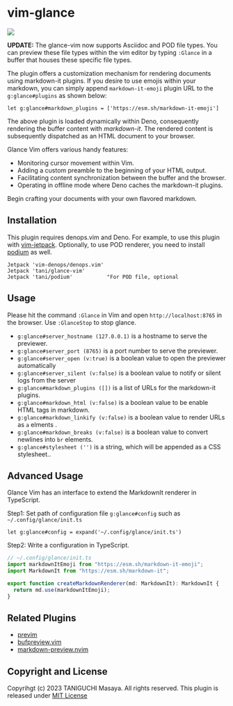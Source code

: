 # vim-glance

![](https://user-images.githubusercontent.com/5019902/152632510-6c2081f1-213f-4123-9739-bd1fd6e2c765.png)

**UPDATE:** The glance-vim now supports Asciidoc and POD file types. You can preview these file types within the vim editor by typing `:Glance` in a buffer that houses these specific file types.

The plugin offers a customization mechanism for rendering documents using markdown-it plugins.
If you desire to use emojis within your markdown, you can simply append `markdown-it-emoji` plugin URL to the `g:glance#plugins` as shown below:

```vim
let g:glance#markdown_plugins = ['https://esm.sh/markdown-it-emoji']
```

The above plugin is loaded dynamically within Deno, consequently rendering the buffer content with _markdown-it_. The rendered content is subsequently dispatched as an HTML document to your browser.

Glance Vim offers various handy features:

- Monitoring cursor movement within Vim.
- Adding a custom preamble to the beginning of your HTML output.
- Facilitating content synchronization between the buffer and the browser.
- Operating in offline mode where Deno caches the markdown-it plugins.

Begin crafting your documents with your own flavored markdown.

## Installation

This plugin requires denops.vim and Deno.
For example, to use this plugin with [vim-jetpack](https://github.com/tani/vim-jetpack).
Optionally, to use POD renderer, you need to install [podium](https://github.com/tani/podium) as well.

```vim
Jetpack 'vim-denops/denops.vim'
Jetpack 'tani/glance-vim'
Jetpack 'tani/podium'           "For POD file, optional
```

## Usage

Please hit the command `:Glance` in Vim and open `http://localhost:8765` in the browser. Use `:GlanceStop` to stop
glance.

- `g:glance#server_hostname (127.0.0.1)` is a hostname to serve the previewer.
- `g:glance#server_port (8765)` is a port number to serve the previewer.
- `g:glance#server_open (v:true)` is a boolean value to open the previewer automatically
- `g:glance#server_silent (v:false)` is a boolean value to notify or silent logs from the server
- `g:glance#markdown_plugins ([])` is a list of URLs for the markdown-it plugins.
- `g:glance#markdown_html (v:false)` is a boolean value to be enable HTML tags in markdown.
- `g:glance#markdown_linkify (v:false)` is a boolean value to render URLs as `a` elments .
- `g:glance#markdown_breaks (v:false)` is a boolean value to convert newlines into `br` elements.
- `g:glance#stylesheet ('')` is a string, which will be appended as a CSS stylesheet..

## Advanced Usage

Glance Vim has an interface to extend the MarkdownIt renderer in TypeScript.

Step1: Set path of configuration file `g:glance#config` such as `~/.config/glance/init.ts`

```vim
let g:glance#config = expand('~/.config/glance/init.ts')
```

Step2: Write a configuration in TypeScript.

```typescript
// ~/.config/glance/init.ts
import markdownItEmoji from "https://esm.sh/markdown-it-emoji";
import MarkdownIt from "https://esm.sh/markdown-it";

export function createMarkdownRenderer(md: MarkdownIt): MarkdownIt {
  return md.use(markdownItEmoji);
}
```

## Related Plugins

- [previm](https://github.com/previm/previm)
- [bufpreview.vim](https://github.com/kat0h/bufpreview.vim)
- [markdown-preview.nvim](https://github.com/iamcco/markdown-preview.nvim)

## Copyright and License

Copyrihgt (c) 2023 TANIGUCHI Masaya. All rights reserved. This plugin is released under
[MIT License](http://git.io/mit-license)
